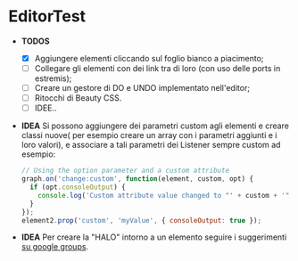 # EditorTest

- **TODOS** 
	
	- [x] Aggiungere elementi cliccando sul foglio bianco a piacimento;
	- [ ] Collegare gli elementi con dei link tra di loro (con uso delle ports in estremis);
	- [ ] Creare un gestore di DO e UNDO implementato nell'editor;
	- [ ] Ritocchi di Beauty CSS.
	- [ ] IDEE..

- **IDEA** Si possono aggiungere dei parametri custom agli elementi e creare classi nuove( per esempio creare un array con i parametri aggiunti e i loro valori), e associare a tali parametri dei Listener sempre custom ad esempio:

  ```javascript
  // Using the option parameter and a custom attribute
  graph.on('change:custom', function(element, custom, opt) {
    if (opt.consoleOutput) {
      console.log('Custom attribute value changed to "' + custom + '"');
    }
  });
  element2.prop('custom', 'myValue', { consoleOutput: true });
  ```

- **IDEA** Per creare la "HALO" intorno a un elemento seguire i suggerimenti [su google groups](https://groups.google.com/forum/#!topic/jointjs/v1Ntouy5pXU).

	
	

